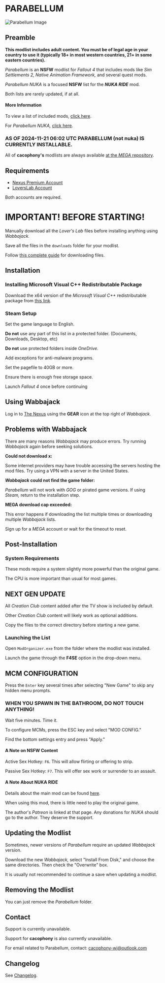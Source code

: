 # PARABELLUM

![Parabellum Image](images/OIG1.png)

## Preamble

**This modlist includes adult content. You must be of legal age in your country to use it (typically 18+ in most western countries, 21+ in some eastern countries).**

_Parabellum_ is an **NSFW** modlist for _Fallout 4_ that includes mods like _Sim Settlements 2, Native Animation Framework,_ and several quest mods.

_Parabellum NUKA_ is a focused **NSFW** list for the **_NUKA RIDE_** mod.

Both lists are rarely updated, if at all.

#### More Information

To view a list of included mods, [click here](https://loadorderlibrary.com/lists/parabellum-1).

For _Parabellum NUKA,_ [click here](https://loadorderlibrary.com/lists/parabellum-nuka).

### AS OF 2024-11-21 06:02 UTC PARABELLUM (not nuka) IS CURRENTLY INSTALLABLE.

All of **cacophony's** modlists are always available [at the _MEGA_ repository](https://mega.nz/folder/RawGxSQC#18F3HuX5i5MvXzsMb6ARGg).

## Requirements

- [Nexus Premium Account](https://forums.nexusmods.com/index.php?/store/category/1-premium-membership/)
- [LoversLab Account](https://www.loverslab.com/)

Both accounts are required.

# IMPORTANT! BEFORE STARTING!

Manually download all the _Lover's Lab_ files before installing anything using _Wabbajack._

Save all the files in the `downloads` folder for your modlist.

Follow [this complete guide](https://github.com/cacophony-wj/licentia_black/blob/main/PARABELLUM-Complete-Download-Guide.md) for downloading files.

## Installation

###  Installing Microsoft Visual C++ Redistributable Package

Download the x64 version of the _Microsoft Visual C++_ redistributable package from [this link](https://aka.ms/vs/17/release/vc_redist.x64.exe).

###  Steam Setup

Set the game language to English.

**Do not** use any part of this list in a protected folder. (Documents, Downloads, Desktop, etc)

**Do not** use protected folders inside _OneDrive._

Add exceptions for anti-malware programs.

Set the pagefile to 40GB or more.

Ensure there is enough free storage space.

Launch _Fallout 4_ once before continuing
 
##  Using Wabbajack

Log in to [The Nexus](https://www.nexusmods.com) using the **GEAR** icon at the top right of _Wabbajack._

##  Problems with Wabbajack

There are many reasons _Wabbajack_ may produce errors. Try running _Wabbajack_ again before seeking solutions.

**Could not download x:**

Some internet providers may have trouble accessing the servers hosting the mod files. Try using a VPN with a server in the United States.

**_Wabbajack_ could not find the game folder:**

_Parabellum_ will not work with _GOG_ or pirated game versions. If using _Steam,_ return to the installation step.

**MEGA download cap exceeded:**

This error happens if downloading the list multiple times or downloading multiple _Wabbajack_ lists.

Sign up for a _MEGA_ account or wait for the timeout to reset.

## Post-Installation

### System Requirements

These mods require a system slightly more powerful than the original game. 

The CPU is more important than usual for most games.

## NEXT GEN UPDATE

All _Creation Club_ content added after the TV show is included by default.

Other _Creation Club_ content will likely work as optional additions. 

Copy the files to the correct directory before starting a new game.

### Launching the List

Open `ModOrganizer.exe` from the folder where the modlist was installed.

Launch the game through the **F4SE** option in the drop-down menu.

## MCM CONFIGURATION

Press the `Enter` key several times after selecting "New Game" to skip any hidden menu prompts.

### WHEN YOU SPAWN IN THE BATHROOM, DO NOT TOUCH ANYTHING!

Wait five minutes. Time it.

To configure MCMs, press the ESC key and select "MOD CONFIG."

Find the bottom settings entry and press "Apply."

#### A Note on NSFW Content

Active Sex Hotkey: `F6`. This will allow flirting or offering to strip.

Passive Sex Hotkey: `F7`. This will offer sex work or surrender to an assault.

#### A Note About NUKA RIDE

Details about the main mod can be found [here](https://www.loverslab.com/topic/171006-aaf-nuka-ride-a-porn-studio-mod/).

When using this mod, there is little need to play the original game.

The author's _Patreon_ is linked at that page. Any donations for _NUKA_ should go to the author. They deserve the support.

## Updating the Modlist

Sometimes, newer versions of _Parabellum_ require an updated _Wabbajack_ version.

Download the new _Wabbajack,_ select "Install From Disk," and choose the same directories. Then check the "Overwrite" box.

It is usually not recommended to continue a save when updating a modlist.

## Removing the Modlist

You can just remove the _Parabellum_ folder. 

## Contact

Support is currently unavailable.

Support for **cacophony** is also currently unavailable.

For email related to Parabellum, contact: [cacophony-wj@outlook.com](mailto:[cacophony-wj@outlook.com])

## Changelog

See [Changelog](CHANGELOG.md).




